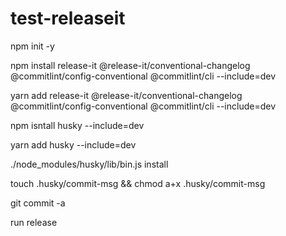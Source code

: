 # test-releaseit

npm init -y

npm install release-it @release-it/conventional-changelog @commitlint/config-conventional @commitlint/cli --include=dev

yarn add release-it @release-it/conventional-changelog @commitlint/config-conventional @commitlint/cli --include=dev

npm isntall husky --include=dev

yarn add  husky --include=dev

./node_modules/husky/lib/bin.js install

touch .husky/commit-msg && chmod a+x .husky/commit-msg

git commit -a

run release